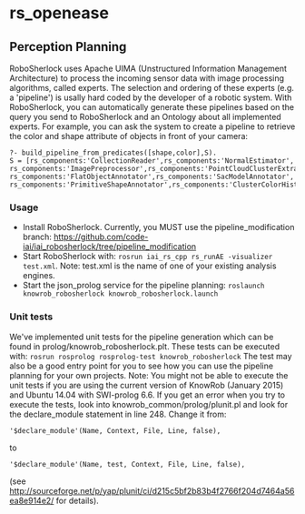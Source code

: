 # rs_openease

## Perception Planning
RoboSherlock uses Apache UIMA (Unstructured Information Management Architecture) to process the incoming sensor data with image processing algorithms, called experts. 
The selection and ordering of these experts (e.g. a 'pipeline') is usally hard coded by the developer of a robotic system. 
With RoboSherlock, you can automatically generate these pipelines based on the query you send to RoboSherlock and an Ontology about all implemented experts.
For example, you can ask the system to create a pipeline to retrieve the color and shape attribute of objects in front of your camera:
```
?- build_pipeline_from_predicates([shape,color],S).
S = [rs_components:'CollectionReader',rs_components:'NormalEstimator',
rs_components:'ImagePreprocessor',rs_components:'PointCloudClusterExtractor',
rs_components:'FlatObjectAnnotator',rs_components:'SacModelAnnotator',
rs_components:'PrimitiveShapeAnnotator',rs_components:'ClusterColorHistogramCalculator'].
```
### Usage
* Install RoboSherlock. Currently, you MUST use the pipeline_modification branch: https://github.com/code-iai/iai_robosherlock/tree/pipeline_modification
* Start RoboSherlock with: 
```rosrun iai_rs_cpp rs_runAE -visualizer test.xml```. Note: test.xml is the name of one of your existing analysis engines.
* Start the json_prolog service for the pipeline planning: 
```roslaunch knowrob_robosherlock knowrob_robosherlock.launch```

### Unit tests
We've implemented unit tests for the pipeline generation which can be found in prolog/knowrob_robosherlock.plt. These tests can be executed with:
    ```rosrun rosprolog rosprolog-test knowrob_robosherlock```
The test may also be a good entry point for you to see how you can use the pipeline planning for your own projects.
Note: You might not be able to execute the unit tests if you are using the current version of KnowRob (January 2015) and Ubuntu 14.04 with SWI-prolog 6.6.
If you get an error when you try to execute the tests, look into knowrob_common/prolog/plunit.pl and look for the declare_module statement in line 248.
Change it from:

    '$declare_module'(Name, Context, File, Line, false),
to

    '$declare_module'(Name, test, Context, File, Line, false),
(see http://sourceforge.net/p/yap/plunit/ci/d215c5bf2b83b4f2766f204d7464a56ea8e914e2/ for details).
